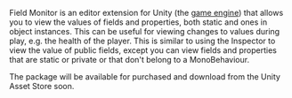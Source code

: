 Field Monitor is an editor extension for Unity (the
[game engine](http://unity3d.com/)) that allows you to view the values of
fields and properties, both static and ones in object instances. This can be
useful for viewing changes to values during play, e.g. the health of the
player. This is similar to using the Inspector to view the value of public
fields, except you can view fields and properties that are static or private
or that don't belong to a MonoBehaviour.

The package will be available for purchased and download from the Unity Asset
Store soon.
